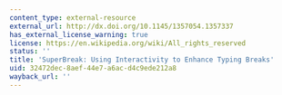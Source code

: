 ```yaml
---
content_type: external-resource
external_url: http://dx.doi.org/10.1145/1357054.1357337
has_external_license_warning: true
license: https://en.wikipedia.org/wiki/All_rights_reserved
status: ''
title: 'SuperBreak: Using Interactivity to Enhance Typing Breaks'
uid: 32472dec-8aef-44e7-a6ac-d4c9ede212a8
wayback_url: ''
---
```

